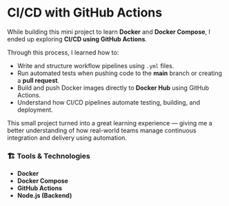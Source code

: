 #  CI/CD with GitHub Actions

While building this mini project to learn **Docker** and **Docker Compose**, I ended up exploring **CI/CD using GitHub Actions**.  

Through this process, I learned how to:
-  Write and structure workflow pipelines using `.yml` files.  
-  Run automated tests when pushing code to the **main** branch or creating a **pull request**.  
- Build and push Docker images directly to **Docker Hub** using GitHub Actions.  
-  Understand how CI/CD pipelines automate testing, building, and deployment.  

This small project turned into a great learning experience — giving me a better understanding of how real-world teams manage continuous integration and delivery using automation.



### 🏗️ Tools & Technologies
- **Docker**
- **Docker Compose**
- **GitHub Actions**
- **Node.js (Backend)**



